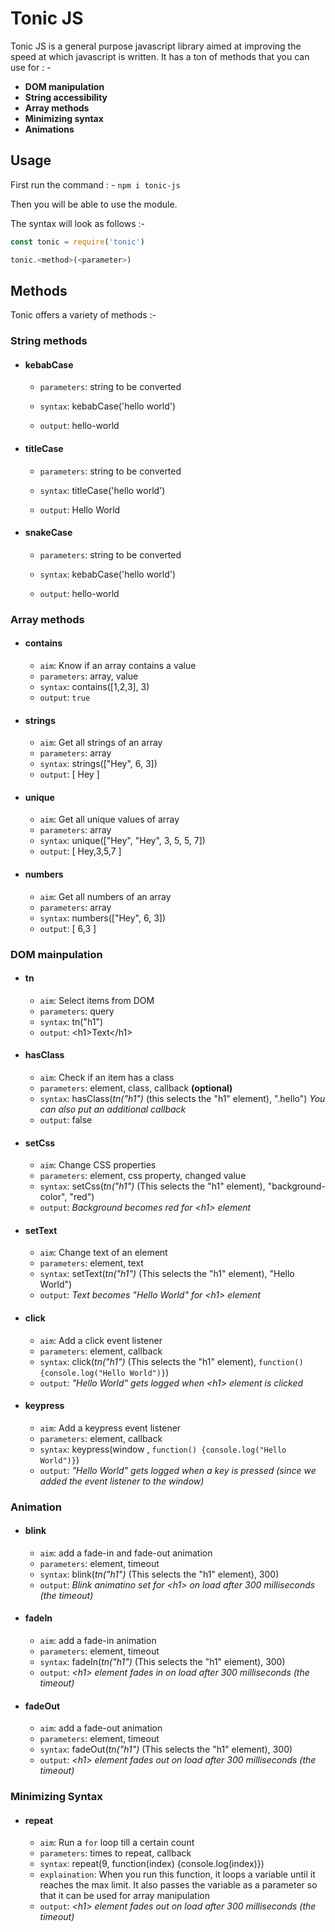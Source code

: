 # Tonic JS

Tonic JS is a general purpose javascript library aimed at improving the speed at which javascript is written. It has a ton of methods that you can use for : -

- **DOM manipulation**
- **String accessibility**
- **Array methods**
- **Minimizing syntax**
- **Animations**

## Usage

First run the command : -
`npm i tonic-js`

Then you will be able to use the module.

The syntax will look as follows :-

```javascript
const tonic = require('tonic')

tonic.<method>(<parameter>)

```

## Methods

Tonic offers a variety of methods :-

### String methods

- #### kebabCase

  - `parameters`: string to be converted

  - `syntax`: kebabCase('hello world')

  - `output`: hello-world

- #### titleCase

  - `parameters`: string to be converted

  - `syntax`: titleCase('hello world')

  - `output`: Hello World

- #### snakeCase

  - `parameters`: string to be converted

  - `syntax`: kebabCase('hello world')

  - `output`: hello-world

### Array methods

- #### contains

  - `aim`: Know if an array contains a value
  - `parameters`: array, value
  - `syntax`: contains([1,2,3], 3)
  - `output`: `true`

- #### strings

  - `aim`: Get all strings of an array
  - `parameters`: array
  - `syntax`: strings(["Hey", 6, 3])
  - `output`: [ Hey ]

- #### unique

  - `aim`: Get all unique values of array
  - `parameters`: array
  - `syntax`: unique(["Hey", "Hey", 3, 5, 5, 7])
  - `output`: [ Hey,3,5,7 ]

- #### numbers
  - `aim`: Get all numbers of an array
  - `parameters`: array
  - `syntax`: numbers(["Hey", 6, 3])
  - `output`: [ 6,3 ]

### DOM mainpulation

- #### tn

  - `aim`: Select items from DOM
  - `parameters`: query
  - `syntax`: tn("h1")
  - `output`: \<h1>Text\</h1>

- #### hasClass

  - `aim`: Check if an item has a class
  - `parameters`: element, class, callback **(optional)**
  - `syntax`: hasClass(_tn("h1")_ (this selects the "h1" element), ".hello") _You can also put an additional callback_
  - `output`: false

- #### setCss

  - `aim`: Change CSS properties
  - `parameters`: element, css property, changed value
  - `syntax`: setCss(_tn("h1")_ (This selects the "h1" element), "background-color", "red")
  - `output`: _Background becomes red for \<h1> element_

- #### setText

  - `aim`: Change text of an element
  - `parameters`: element, text
  - `syntax`: setText(_tn("h1")_ (This selects the "h1" element), "Hello World")
  - `output`: _Text becomes "Hello World" for \<h1> element_

- #### click

  - `aim`: Add a click event listener
  - `parameters`: element, callback
  - `syntax`: click(_tn("h1")_ (This selects the "h1" element), `function() {console.log("Hello World")}`)
  - `output`: _"Hello World" gets logged when \<h1> element is clicked_

- #### keypress
  - `aim`: Add a keypress event listener
  - `parameters`: element, callback
  - `syntax`: keypress(window , `function() {console.log("Hello World")}`)
  - `output`: _"Hello World" gets logged when a key is pressed (since we added the event listener to the window)_

### Animation

- #### blink

  - `aim`: add a fade-in and fade-out animation
  - `parameters`: element, timeout
  - `syntax`: blink(_tn("h1")_ (This selects the "h1" element), 300)
  - `output`: _Blink animatino set for \<h1> on load after 300 milliseconds (the timeout)_

- #### fadeIn

  - `aim`: add a fade-in animation
  - `parameters`: element, timeout
  - `syntax`: fadeIn(_tn("h1")_ (This selects the "h1" element), 300)
  - `output`: _\<h1> element fades in on load after 300 milliseconds (the timeout)_

- #### fadeOut
  - `aim`: add a fade-out animation
  - `parameters`: element, timeout
  - `syntax`: fadeOut(_tn("h1")_ (This selects the "h1" element), 300)
  - `output`: _\<h1> element fades out on load after 300 milliseconds (the timeout)_

### Minimizing Syntax

- #### repeat
  - `aim`: Run a `for` loop till a certain count
  - `parameters`: times to repeat, callback
  - `syntax`: repeat(9, function(index) {console.log(index)})
  - `explaination`: When you run this function, it loops a variable until it reaches the max limit. It also passes the variable as a parameter so that it can be used for array manipulation
  - `output`: _\<h1> element fades out on load after 300 milliseconds (the timeout)_
